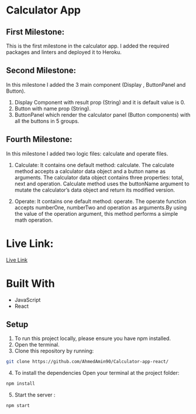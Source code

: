 # Calculator App

## First Milestone:
This is the first milestone in the calculator app. I added the required packages and linters and deployed it to Heroku.

## Second Milestone:
In this milestone I added the 3 main component (Display , ButtonPanel and Button).
1. Display Component with result prop (String) and it is default value is 0.
2. Button with name prop (String).
3. ButtonPanel which render the calculator panel (Button components) with all the buttons in 5 groups.

## Fourth Milestone:
In this milestone I added two logic files: calculate and operate files.
1. Calculate: It contains one default method: calculate. The calculate method accepts a calculator data object and a button name as arguments. The calculator data object contains three properties: total, next and operation.
Calculate method uses the buttonName argument to mutate the calculator’s data object and return its modified version. 

2. Operate: It contains one default method: operate. The operate function accepts numberOne, numberTwo and operation as arguments.By using the value of the operation argument, this method performs a simple math operation.


# Live Link:
[Live Link](https://dry-crag-03357.herokuapp.com/)

# Built With
- JavaScript
- React

 
## Setup

1. To run this project locally, please ensure you have npm installed.
2. Open the terminal.
3. Clone this repository by running:

```bash
git clone https://github.com/AhmedAmin90/Calculator-app-react/
```

4. To install the dependencies Open your terminal at the project folder: 

```bash
npm install
```

5. Start the server :

```bash
npm start
```




